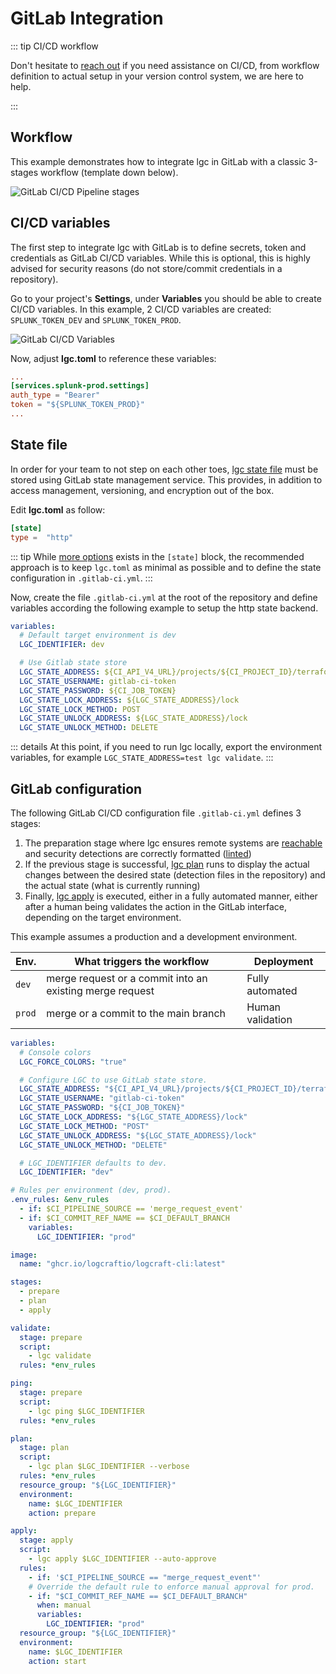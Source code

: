 # GitLab Integration

::: tip CI/CD workflow

<!-- vale Google.We = NO -->

Don't hesitate to [reach out](mailto:hello@logcraft.io) if you need assistance on CI/CD, from workflow definition to actual setup in your version control system, we are here to help.

<!-- vale Google.We = YES -->

:::

## Workflow

This example demonstrates how to integrate lgc in GitLab with a classic 3-stages workflow (template down below).

![GitLab CI/CD Pipeline stages](/img/gitlab-3-stages.png)

## CI/CD variables

The first step to integrate lgc with GitLab is to define secrets, token and credentials as GitLab CI/CD variables. While this is optional, this is highly advised for security reasons (do not store/commit credentials in a repository).

Go to your project's **Settings**, under **Variables** you should be able to create CI/CD variables. In this example, 2 CI/CD variables are created: `SPLUNK_TOKEN_DEV` and `SPLUNK_TOKEN_PROD`.

![GitLab CI/CD Variables](/img/gitlab-cicd-variables.png)

Now, adjust **lgc.toml** to reference these variables:

```toml
...
[services.splunk-prod.settings]
auth_type = "Bearer"
token = "${SPLUNK_TOKEN_PROD}"
...
```

## State file

In order for your team to not step on each other toes, [lgc state file](../developers/state.md) must be stored using GitLab state management service. This provides, in addition to access management, versioning, and encryption out of the box.

Edit **lgc.toml** as follow:

```toml
[state]
type =  "http"
```

::: tip
While [more options](../developers/state.md) exists in the `[state]` block, the recommended approach is to keep `lgc.toml` as minimal as possible and to define the state configuration in `.gitlab-ci.yml`.
:::

Now, create the file `.gitlab-ci.yml` at the root of the repository and define variables according the following example to setup the http state backend.

```yaml
variables:
  # Default target environment is dev
  LGC_IDENTIFIER: dev

  # Use Gitlab state store
  LGC_STATE_ADDRESS: ${CI_API_V4_URL}/projects/${CI_PROJECT_ID}/terraform/state/${LGC_IDENTIFIER}
  LGC_STATE_USERNAME: gitlab-ci-token
  LGC_STATE_PASSWORD: ${CI_JOB_TOKEN}
  LGC_STATE_LOCK_ADDRESS: ${LGC_STATE_ADDRESS}/lock
  LGC_STATE_LOCK_METHOD: POST
  LGC_STATE_UNLOCK_ADDRESS: ${LGC_STATE_ADDRESS}/lock
  LGC_STATE_UNLOCK_METHOD: DELETE
```

::: details
At this point, if you need to run lgc locally, export the environment variables, for example `LGC_STATE_ADDRESS=test lgc validate`.
:::

## GitLab configuration

The following GitLab CI/CD configuration file `.gitlab-ci.yml` defines 3 stages:

1. The preparation stage where lgc ensures remote systems are [reachable](../commands/ping.md) and security detections are correctly formatted ([linted](../commands/validate.md))
2. If the previous stage is successful, [lgc plan](../commands/plan.md) runs to display the actual changes between the desired state (detection files in the repository) and the actual state (what is currently running)
3. Finally, [lgc apply](../commands/apply.md) is executed, either in a fully automated manner, either after a human being validates the action in the GitLab interface, depending on the target environment.

This example assumes a production and a development environment.

| Env.   | What triggers the workflow                               | Deployment       |
| ------ | -------------------------------------------------------- | ---------------- |
| `dev`  | merge request or a commit into an existing merge request | Fully automated  |
| `prod` | merge or a commit to the main branch                     | Human validation |

```yaml
variables:
  # Console colors
  LGC_FORCE_COLORS: "true"

  # Configure LGC to use GitLab state store.
  LGC_STATE_ADDRESS: "${CI_API_V4_URL}/projects/${CI_PROJECT_ID}/terraform/state/${LGC_IDENTIFIER}"
  LGC_STATE_USERNAME: "gitlab-ci-token"
  LGC_STATE_PASSWORD: "${CI_JOB_TOKEN}"
  LGC_STATE_LOCK_ADDRESS: "${LGC_STATE_ADDRESS}/lock"
  LGC_STATE_LOCK_METHOD: "POST"
  LGC_STATE_UNLOCK_ADDRESS: "${LGC_STATE_ADDRESS}/lock"
  LGC_STATE_UNLOCK_METHOD: "DELETE"

  # LGC_IDENTIFIER defaults to dev.
  LGC_IDENTIFIER: "dev"

# Rules per environment (dev, prod).
.env_rules: &env_rules
  - if: $CI_PIPELINE_SOURCE == 'merge_request_event'
  - if: $CI_COMMIT_REF_NAME == $CI_DEFAULT_BRANCH
    variables:
      LGC_IDENTIFIER: "prod"

image:
  name: "ghcr.io/logcraftio/logcraft-cli:latest"

stages:
  - prepare
  - plan
  - apply

validate:
  stage: prepare
  script:
    - lgc validate
  rules: *env_rules

ping:
  stage: prepare
  script:
    - lgc ping $LGC_IDENTIFIER
  rules: *env_rules

plan:
  stage: plan
  script:
    - lgc plan $LGC_IDENTIFIER --verbose
  rules: *env_rules
  resource_group: "${LGC_IDENTIFIER}"
  environment:
    name: $LGC_IDENTIFIER
    action: prepare

apply:
  stage: apply
  script:
    - lgc apply $LGC_IDENTIFIER --auto-approve
  rules:
    - if: '$CI_PIPELINE_SOURCE == "merge_request_event"'
    # Override the default rule to enforce manual approval for prod.
    - if: "$CI_COMMIT_REF_NAME == $CI_DEFAULT_BRANCH"
      when: manual
      variables:
        LGC_IDENTIFIER: "prod"
  resource_group: "${LGC_IDENTIFIER}"
  environment:
    name: $LGC_IDENTIFIER
    action: start
```
